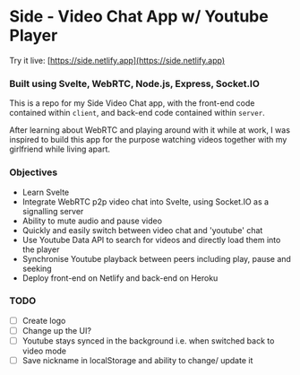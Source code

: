 # Side - Video Chat App w/ Youtube Player

Try it live: [https://side.netlify.app](https://side.netlify.app)

### Built using Svelte, WebRTC, Node.js, Express, Socket.IO

This is a repo for my Side Video Chat app, with the front-end code contained within `client`, and back-end code contained within `server`.

After learning about WebRTC and playing around with it while at work, I was inspired to build this app for the purpose watching videos together with my girlfriend while living apart.

### Objectives

- Learn Svelte
- Integrate WebRTC p2p video chat into Svelte, using Socket.IO as a signalling server
- Ability to mute audio and pause video
- Quickly and easily switch between video chat and 'youtube' chat
- Use Youtube Data API to search for videos and directly load them into the player
- Synchronise Youtube playback between peers including play, pause and seeking
- Deploy front-end on Netlify and back-end on Heroku

### TODO

- [ ] Create logo
- [ ] Change up the UI?
- [ ] Youtube stays synced in the background i.e. when switched back to video mode
- [ ] Save nickname in localStorage and ability to change/ update it
